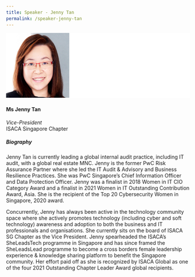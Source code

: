 ```yaml
---
title: Speaker - Jenny Tan
permalink: /speaker-jenny-tan
---
```


![Jenny Tan](/images/speakers/Jenny-Tan.jpg)

#### **Ms Jenny Tan**

*Vice-President*  
ISACA Singapore Chapter

##### **Biography**

Jenny Tan is currently leading a global internal audit practice, including IT audit, with a global real estate MNC. Jenny is the former PwC Risk Assurance Partner where she led the IT Audit & Advisory and Business Resilience Practices. She was PwC Singapore’s Chief Information Officer and Data Protection Officer. Jenny was a finalist in 2018 Women in IT CIO Category Award and a finalist in 2021 Women in IT Outstanding Contribution Award, Asia. She is the recipient of the Top 20 Cybersecurity Women in Singapore, 2020 award.

Concurrently, Jenny has always been active in the technology community space where she actively promotes technology (including cyber and soft technology) awareness and adoption to both the business and IT professionals and organisations. She currently sits on the board of ISACA SG Chapter as the Vice President. Jenny spearheaded the ISACA’s SheLeadsTech programme in Singapore and has since framed the SheLeadsLead programme to become a cross borders female leadership experience & knowledge sharing platform to benefit the Singapore community. Her effort paid off as she is recognized by ISACA Global as one of the four 2021 Outstanding Chapter Leader Award global recipients.
